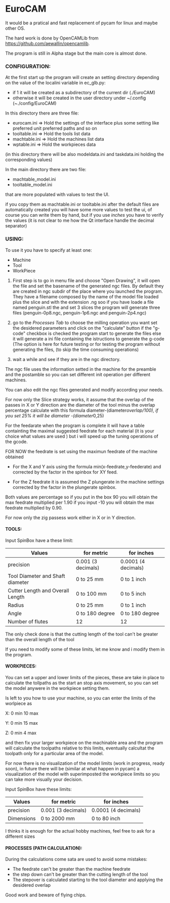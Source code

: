 # EuroCAM
It would be a pratical and fast replacement of pycam for linux and maybe other OS.

The hard work is done by OpenCAMLib from https://github.com/aewallin/opencamlib.

The program is still in Alpha stage but the main core is almost done.

### CONFIGURATION:

At the first start up the program will create an setting directory depending on the value of the localini variable in ec_glb.py:

- if 1 it will be created as a subdirectory of the current dir (./EuroCAM)
- otherwise it will be created in the user directory under ~/.config (~./config/EuroCAM)

In this directory there are three file:

- eurocam.ini    => Hold the settings of the interface plus some setting like preferred unit preferred paths and so on
- tooltable.ini  => Hold the tools list data
- machtable.ini  => Hold the machines list data
- wptable.ini    => Hold the workpieces data

(in this directory there will be also modeldata.ini and taskdata.ini holding the corresponding values)

In the main directory there are two file:

- machtable_model.ini
- tooltable_model.ini

that are more populated with values to test the UI.

if you copy them as machtable.ini or tooltable.ini after the default files are automatically created you will have some more values to test the ui, of course you can write them by hand, but if you use *inches* you have to verify the values (it is not clear to me how the Qt interface handle the decimal separator)


### USING:
To use it you have to specify at least one:
- Machine
- Tool
- WorkPiece

1) First step is to go in menu file and choose "Open Drawing", it will open the
 file and set the basename of the generated ngc files.
 By default they are created in ngc subdir of the place where you launched the program.
 They have a filename composed by the name of the model file loaded plus the slice and with 
the extension .ng soo if you have loade a file named penguin.stl the and set 3 slices 
 the program will generate three files (penguin-0p8.ngc, penguin-1p6.ngc and 
 penguin-2p4.ngc)

2) go to the *Processes Tab* to choose the milling operation you want set the 
 desidered parameters and click on the "calculate" button if the "g-code" checkbox
 is checked the program start to generate the files else it will generate a ini file
 containing the istructions to generate the g-code (The option is here for future
 testing or for testing the program without generating the files, (to skip the
 time consuming operations)

3) wait a while and see if they are in the ngc directory.


The ngc file uses the information setted in the machine for the preamble and the
postamble so you can set different init operation per different machines.

You can also edit the ngc files generated and modify according your needs.

For now only the Slice strategy works, it assume that the overlap of the passes
in X or Y direction are the diameter of the tool minus the overlap percentage
calculate with this formula diameter-(diameter*overlap/100), if you set 25%
it will be diameter -(diameter*0,25)  

For the feedarate when the program is complete it will have a table containting
 the maximal suggested feedrate for each material (it is your choice what values
 are used ) but i will speed up the tuning operations of the gcode. 

FOR NOW the feedrate is set using the maximun feedrate of the machine obtained

- For the X and Y axis using the formula min(x-feedrate,y-feederate) and 
  corrected by the factor in the spinbox for XY feed.

- For the Z feedrate it is assumed the Z plungerate in the 
 machine settings corrected by the factor in the plungerate spinbox.
 
Both values are percentage so if you put in the box 90 you will obtain the 
max feedrate multiplied per 1.90 if you input -10 you will obtain the max feedrate
 multiplied by 0.90.  

For now only the zig passess work either in X or in Y direction.   

#### TOOLS:

Input SpinBox have a these limit:


Values    | for metric | for inches
--------- | ---------- |------------- 
precision | 0.001 (3 decimals) | 0.0001 (4 decimals)
Tool Diameter and Shaft diameter | 0 to 25 mm | 0 to 1 inch
Cutter Length and Overall Length | 0 to 100 mm |  0 to 5 inch 
Radius       | 0 to 25 mm         | 0 to 1 inch 
Angle        | 0 to 180 degree |  0 to 180 degree               
Number of flutes | 12  | 12


The only check done is that the cutting length of the tool can't be greater than the overall length of the tool

If you need to modify some of these limits, let me know and i modify them in the program. 


#### WORKPIECES:


You can set a upper and lower limits of the pieces, these are take in place to calculate the tollpaths as the start an stop axis movement, so you can set the model anywere in the workpiece setting them.

Is left to you how to use your machine, so you can enter the limits of the worlpiece as 

X: 0 min 10 max

Y: 0 min 15 max

Z: 0 min 4 max

and then fix your larger workpiece on the machinable area and the program will calculate the toolpaths relative to this limits, eventually calcultat the toolpath only for a particular area of the model.

For now there is no visualization of the model limits (work in progress, ready soon), in future there will be (similar at what happen in pycam) a visualization of the model with superimposted the workpiece limits so you can take more visually your decision.


Input SpinBox have these limits:

Values    | for metric | for inches
--------- | ---------- |------------- 
precision | 0.001 (3 decimals) | 0.0001 (4 decimals)
Dimensions | 0 to 2000 mm | 0 to 80 inch

I thinks it is enough for the actual hobby machines, feel free to ask for a different sizes 

#### PROCESSES (PATH CALCULATION):

During the calculations come sata are used to avoid some mistakes:

- The feedrate can't be greater than the machine feedrate
- the step down can't be greater than the cutting length of the tool
- The stepover is calculated starting to the tool diameter and applying the desidered overlap


Good work and beware of flying chips.



 
